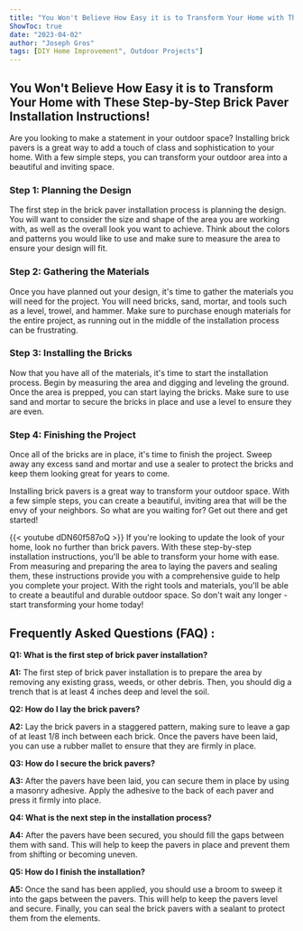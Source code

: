 ```yaml
---
title: "You Won't Believe How Easy it is to Transform Your Home with These Step-by-Step Brick Paver Installation Instructions!"
ShowToc: true 
date: "2023-04-02"
author: "Joseph Gros" 
tags: [DIY Home Improvement", Outdoor Projects"]
---
```

## You Won't Believe How Easy it is to Transform Your Home with These Step-by-Step Brick Paver Installation Instructions!

Are you looking to make a statement in your outdoor space? Installing brick pavers is a great way to add a touch of class and sophistication to your home. With a few simple steps, you can transform your outdoor area into a beautiful and inviting space.

### Step 1: Planning the Design

The first step in the brick paver installation process is planning the design. You will want to consider the size and shape of the area you are working with, as well as the overall look you want to achieve. Think about the colors and patterns you would like to use and make sure to measure the area to ensure your design will fit.

### Step 2: Gathering the Materials

Once you have planned out your design, it's time to gather the materials you will need for the project. You will need bricks, sand, mortar, and tools such as a level, trowel, and hammer. Make sure to purchase enough materials for the entire project, as running out in the middle of the installation process can be frustrating.

### Step 3: Installing the Bricks

Now that you have all of the materials, it's time to start the installation process. Begin by measuring the area and digging and leveling the ground. Once the area is prepped, you can start laying the bricks. Make sure to use sand and mortar to secure the bricks in place and use a level to ensure they are even.

### Step 4: Finishing the Project

Once all of the bricks are in place, it's time to finish the project. Sweep away any excess sand and mortar and use a sealer to protect the bricks and keep them looking great for years to come.

Installing brick pavers is a great way to transform your outdoor space. With a few simple steps, you can create a beautiful, inviting area that will be the envy of your neighbors. So what are you waiting for? Get out there and get started!

{{< youtube dDN60f587oQ >}} 
If you're looking to update the look of your home, look no further than brick pavers. With these step-by-step installation instructions, you'll be able to transform your home with ease. From measuring and preparing the area to laying the pavers and sealing them, these instructions provide you with a comprehensive guide to help you complete your project. With the right tools and materials, you'll be able to create a beautiful and durable outdoor space. So don't wait any longer - start transforming your home today!

## Frequently Asked Questions (FAQ) :
**Q1: What is the first step of brick paver installation?**

**A1:** The first step of brick paver installation is to prepare the area by removing any existing grass, weeds, or other debris. Then, you should dig a trench that is at least 4 inches deep and level the soil.

**Q2: How do I lay the brick pavers?**

**A2:** Lay the brick pavers in a staggered pattern, making sure to leave a gap of at least 1/8 inch between each brick. Once the pavers have been laid, you can use a rubber mallet to ensure that they are firmly in place.

**Q3: How do I secure the brick pavers?**

**A3:** After the pavers have been laid, you can secure them in place by using a masonry adhesive. Apply the adhesive to the back of each paver and press it firmly into place.

**Q4: What is the next step in the installation process?**

**A4:** After the pavers have been secured, you should fill the gaps between them with sand. This will help to keep the pavers in place and prevent them from shifting or becoming uneven.

**Q5: How do I finish the installation?**

**A5:** Once the sand has been applied, you should use a broom to sweep it into the gaps between the pavers. This will help to keep the pavers level and secure. Finally, you can seal the brick pavers with a sealant to protect them from the elements.





